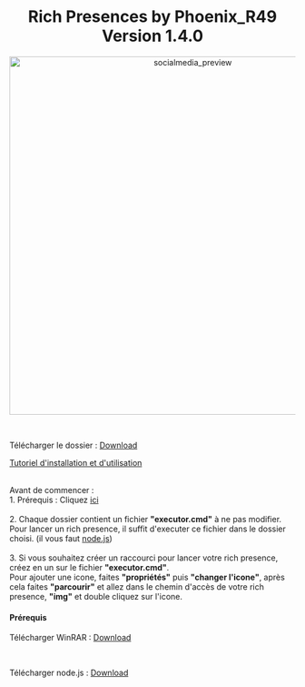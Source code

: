 <div align="center">
    <p>
        <h1>Rich Presences by Phoenix_R49 Version 1.4.0</h1>
        <img src="https://repository-images.githubusercontent.com/469362827/dde82894-44d0-4ada-8d35-912387b0d52f" alt="socialmedia_preview" width="630px">
    </p><br>
</div>
<div>
    <p>Télécharger le dossier : <a href="https://cdn.discordapp.com/attachments/946416718580948993/952609985307762798/Rich_Presences_-_Phoenix_R49.rar">Download</a></p>
    <a href="https://rr1---sn-4g5ednde.c.drive.google.com/videoplayback?expire=1647196861&ei=fQIuYujBPJ-O2LYP2fOx-Ac&ip=2a01:e0a:aca:960:7828:99df:b16e:9cef&cp=QVRJWUJfVVhUQlhPOkhTUGVEZUdhTnM0aTFxYjZ1bXpOMllyOUFnMlRzNXpBQUJTLUZUTWF3S3g&id=14c9d3669343a68f&itag=37&source=webdrive&requiressl=yes&ttl=transient&susc=dr&driveid=1WdBzySg4N-ZrGAPx1GGmyTMXXZlYDO-u&app=explorer&mime=video/mp4&vprv=1&prv=1&dur=55.054&lmt=1647182248767344&subapp=DRIVE_WEB_FILE_VIEWER&txp=0011224&sparams=expire,ei,ip,cp,id,itag,source,requiressl,ttl,susc,driveid,app,mime,vprv,prv,dur,lmt&sig=AOq0QJ8wRAIgCrllTamzNjOnsM2YX8jZOJqiZW2HtY7nXBVUMZC5-UgCIDzHcuqhjoQkeueTvS2MPbptQbl_UEIR_NYC0afC_8e9&cpn=I77OAm4SiEZtnhJq&c=WEB_EMBEDDED_PLAYER&cver=1.20220309.01.01&redirect_counter=1&cm2rm=sn-25gdl7e&fexp=24162928&req_id=239ef0f5b152a3ee&cms_redirect=yes&cmsv=e&mh=mV&mm=34&mn=sn-4g5ednde&ms=ltu&mt=1647182444&mv=m&mvi=1&pl=47&lsparams=mh,mm,mn,ms,mv,mvi,pl&lsig=AG3C_xAwRQIhAIeAQUOYn8fdHVfWH09rNAWBkfHIM-bD0jdIerDiK4FTAiB8Cz-a5HnrITOCzbYZ8ovu0NxZQGCRibUw7lv0UkInwg%3D%3D" target="_blank">Tutoriel d'installation et d'utilisation</a><br><br>
    <p>
        Avant de commencer : <br>
        1. Prérequis : Cliquez <a href="https://github.com/phoenixr49/Rich-Presences#pr%C3%A9requis">ici</a><br><br>
        2. Chaque dossier contient un fichier <b>"executor.cmd"</b> à ne pas modifier.<br>
        Pour lancer un rich presence, il suffit d'executer ce fichier dans le dossier choisi. (il vous faut <a href="https://nodejs.org/" target="_blank">node.js</a>)<br><br>
        3. Si vous souhaitez créer un raccourci pour lancer votre rich presence, créez en un sur le fichier <b>"executor.cmd"</b>.<br>
        Pour ajouter une icone, faites <b>"propriétés"</b> puis <b>"changer l'icone"</b>, après cela faites <b>"parcourir"</b> et allez dans le chemin d'accès de votre rich presence, <b>"img"</b> et double cliquez sur l'icone.
    </p>
</div>

<div id="prérequis">
    <h4>Prérequis</h4>
    <p>Télécharger WinRAR : <a href="https://www.win-rar.com/predownload.html?&L=10" target="_blank">Download</a></p><br>
    <p>Télécharger node.js : <a href="https://nodejs.org/" target="_blank">Download</a></p><br>
</div>
